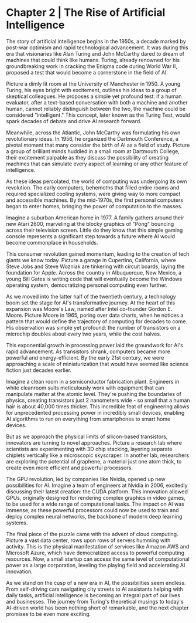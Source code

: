 # Chapter 2 | The Rise of Artificial Intelligence

The story of artificial intelligence begins in the 1950s, a decade marked by post-war optimism and rapid technological advancement. It was during this era that visionaries like Alan Turing and John McCarthy dared to dream of machines that could think like humans. Turing, already renowned for his groundbreaking work in cracking the Enigma code during World War II, proposed a test that would become a cornerstone in the field of AI. 

Picture a dimly lit room at the University of Manchester in 1950. A young Turing, his eyes bright with excitement, outlines his ideas to a group of skeptical colleagues. He proposes a simple yet profound test: if a human evaluator, after a text-based conversation with both a machine and another human, cannot reliably distinguish between the two, the machine could be considered "intelligent." This concept, later known as the Turing Test, would spark decades of debate and drive AI research forward.

Meanwhile, across the Atlantic, John McCarthy was formulating his own revolutionary ideas. In 1956, he organized the Dartmouth Conference, a pivotal moment that many consider the birth of AI as a field of study. Picture a group of brilliant minds huddled in a small room at Dartmouth College, their excitement palpable as they discuss the possibility of creating machines that can simulate every aspect of learning or any other feature of intelligence.

As these ideas percolated, the world of computing was undergoing its own revolution. The early computers, behemoths that filled entire rooms and required specialized cooling systems, were giving way to more compact and accessible machines. By the mid-1970s, the first personal computers began to enter homes, bringing the power of computation to the masses.

Imagine a suburban American home in 1977. A family gathers around their new Atari 2600, marveling at the blocky graphics of "Pong" bouncing across their television screen. Little do they know that this simple gaming console represents a significant step towards a future where AI would become commonplace in households.

This consumer revolution gained momentum, leading to the creation of tech giants we know today. Picture a garage in Cupertino, California, where Steve Jobs and Steve Wozniak are tinkering with circuit boards, laying the foundation for Apple. Across the country in Albuquerque, New Mexico, a young Bill Gates is writing code that will eventually become the Windows operating system, democratizing personal computing even further.

As we moved into the latter half of the twentieth century, a technology boom set the stage for AI's transformative journey. At the heart of this expansion was Moore's Law, named after Intel co-founder Gordon E. Moore. Picture Moore in 1965, poring over data charts, when he notices a pattern that would define the trajectory of computing for decades to come. His observation was simple yet profound: the number of transistors on a microchip doubles about every two years, while the cost halves.

This exponential growth in processing power laid the groundwork for AI's rapid advancement. As transistors shrank, computers became more powerful and energy-efficient. By the early 21st century, we were approaching a scale of miniaturization that would have seemed like science fiction just decades earlier.

Imagine a clean room in a semiconductor fabrication plant. Engineers in white cleanroom suits meticulously work with equipment that can manipulate matter at the atomic level. They're pushing the boundaries of physics, creating transistors just 2 nanometers wide - so small that a human hair is about 40,000 times thicker. This incredible feat of engineering allows for unprecedented processing power in incredibly small devices, enabling AI algorithms to run on everything from smartphones to smart home devices.

But as we approach the physical limits of silicon-based transistors, innovators are turning to novel approaches. Picture a research lab where scientists are experimenting with 3D chip stacking, layering separate chiplets vertically like a microscopic skyscraper. In another lab, researchers are exploring the potential of graphene, a material just one atom thick, to create even more efficient and powerful processors.

The GPU revolution, led by companies like Nvidia, opened up new possibilities for AI. Imagine a team of engineers at Nvidia in 2006, excitedly discussing their latest creation: the CUDA platform. This innovation allowed GPUs, originally designed for rendering complex graphics in video games, to be used for a wide range of computational tasks. The impact on AI was immense, as these powerful processors could now be used to train and deploy complex neural networks, the backbone of modern deep learning systems.

The final piece of the puzzle came with the advent of cloud computing. Picture a vast data center, rows upon rows of servers humming with activity. This is the physical manifestation of services like Amazon AWS and Microsoft Azure, which have democratized access to powerful computing resources. Now, a small startup can access the same level of computational power as a large corporation, leveling the playing field and accelerating AI innovation.

As we stand on the cusp of a new era in AI, the possibilities seem endless. From self-driving cars navigating city streets to AI assistants helping with daily tasks, artificial intelligence is becoming an integral part of our lives and businesses. The journey from Turing's theoretical musings to today's AI-driven world has been nothing short of remarkable, and the next chapter promises to be even more exciting.